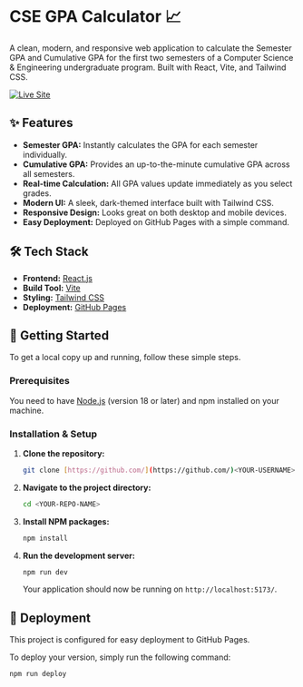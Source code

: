# CSE GPA Calculator 📈

A clean, modern, and responsive web application to calculate the Semester GPA and Cumulative GPA for the first two semesters of a Computer Science & Engineering undergraduate program. Built with React, Vite, and Tailwind CSS.

[![Live Site](https://img.shields.io/badge/Live_Site-View_Now-brightgreen?style=for-the-badge&logo=github)](https://RashmikaMadaela.github.io/GPA_Calculator/)

## ✨ Features

- **Semester GPA:** Instantly calculates the GPA for each semester individually.
- **Cumulative GPA:** Provides an up-to-the-minute cumulative GPA across all semesters.
- **Real-time Calculation:** All GPA values update immediately as you select grades.
- **Modern UI:** A sleek, dark-themed interface built with Tailwind CSS.
- **Responsive Design:** Looks great on both desktop and mobile devices.
- **Easy Deployment:** Deployed on GitHub Pages with a simple command.

## 🛠️ Tech Stack

- **Frontend:** [React.js](https://react.dev/)
- **Build Tool:** [Vite](https://vitejs.dev/)
- **Styling:** [Tailwind CSS](https://tailwindcss.com/)
- **Deployment:** [GitHub Pages](https://pages.github.com/)

## 🚀 Getting Started

To get a local copy up and running, follow these simple steps.

### Prerequisites

You need to have [Node.js](https://nodejs.org/) (version 18 or later) and npm installed on your machine.

### Installation & Setup

1.  **Clone the repository:**
    ```sh
    git clone [https://github.com/](https://github.com/)<YOUR-USERNAME>/<YOUR-REPO-NAME>.git
    ```
2.  **Navigate to the project directory:**
    ```sh
    cd <YOUR-REPO-NAME>
    ```
3.  **Install NPM packages:**
    ```sh
    npm install
    ```
4.  **Run the development server:**
    ```sh
    npm run dev
    ```
    Your application should now be running on `http://localhost:5173/`.

## 🚢 Deployment

This project is configured for easy deployment to GitHub Pages.

To deploy your version, simply run the following command:

```sh
npm run deploy
